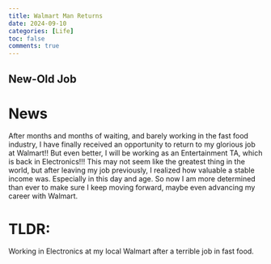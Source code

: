 ```yaml
---
title: Walmart Man Returns
date: 2024-09-10
categories: [Life]
toc: false
comments: true
---
```

<h2>New-Old Job</h2>

# News
After months and months of waiting, and barely working in the fast food industry, I have finally received an opportunity to return to my glorious job at Walmart!! But even better, 
I will be working as an Entertainment TA, which is back in Electronics!!! This may not seem like the greatest thing in the world, but 
after leaving my job previously, I realized how valuable a stable income was. Especially in this day and age.  So now I am more determined than 
ever to make sure I keep moving forward, maybe even advancing my career with Walmart.

# TLDR:
Working in Electronics at my local Walmart after a terrible job in fast food.
